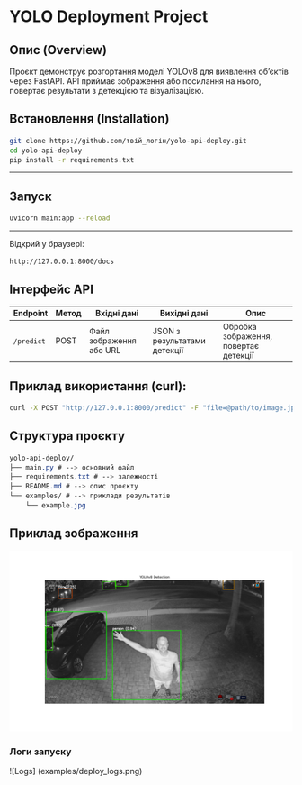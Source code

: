 # YOLO Deployment Project

## Опис (Overview)

Проєкт демонструє розгортання моделі YOLOv8 для виявлення об’єктів через FastAPI.
API приймає зображення або посилання на нього, повертає результати з детекцією та візуалізацією.

## Встановлення (Installation)

```bash
git clone https://github.com/твій_логін/yolo-api-deploy.git
cd yolo-api-deploy
pip install -r requirements.txt
```

---
## Запуск
```bash
uvicorn main:app --reload
```
---
Відкрий у браузері:

```arduino
http://127.0.0.1:8000/docs
```
## Інтерфейс API
| Endpoint   | Метод | Вхідні дані             | Вихідні дані                 | Опис                                  |
| ---------- | ----- | ----------------------- | ---------------------------- | ------------------------------------- |
| `/predict` | POST  | Файл зображення або URL | JSON з результатами детекції | Обробка зображення, повертає детекції |

## Приклад використання (curl):
```bash
curl -X POST "http://127.0.0.1:8000/predict" -F "file=@path/to/image.jpg"
```
## Структура проєкту
```css
yolo-api-deploy/
├── main.py # --> основний файл
├── requirements.txt # --> залежності
├── README.md # --> опис проєкту
└── examples/ # --> приклади результатів
    └── example.jpg
```
## Приклад зображення
![Example](examples/yolov8_result.png)

###  Логи запуску
![Logs] (examples/deploy_logs.png)
